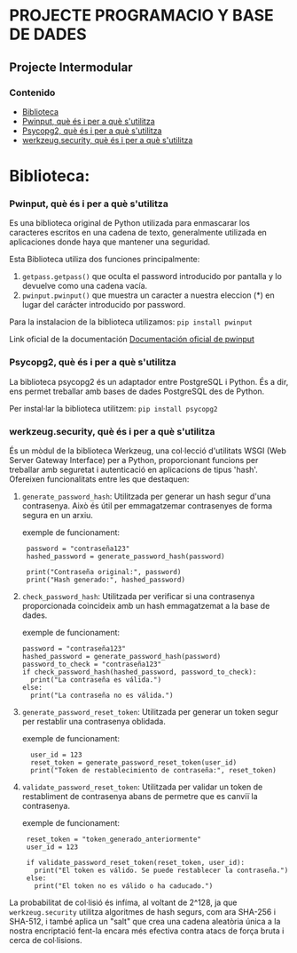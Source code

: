 
# PROJECTE PROGRAMACIO Y BASE DE DADES

## Projecte Intermodular

### Contenido

- [Biblioteca](#biblioteca)
- [Pwinput, què és i per a què s'utilitza](#pwinput-què-és-i-per-a-què-sutilitza)
- [Psycopg2, què és i per a què s'utilitza](#psycopg2-què-és-i-per-a-què-sutilitza)
- [werkzeug.security, què és i per a què s'utilitza](#werkzeugsecurity-què-és-i-per-a-què-sutilitza)

#  **Biblioteca:**

### **Pwinput, què és i per a què s'utilitza**

Es una biblioteca original de Python utilizada para enmascarar los caracteres escritos en una cadena de texto, generalmente utilizada en aplicaciones donde haya que mantener una seguridad.

Esta Biblioteca utiliza dos funciones principalmente:
1. `getpass.getpass()` que oculta el password introducido por pantalla y lo devuelve como una cadena vacía.
2. `pwinput.pwinput()` que muestra un caracter a nuestra eleccion (*) en lugar del carácter introducido por password.

Para la instalacion de la biblioteca utilizamos:
`pip install pwinput`

Link oficial de la documentación
[Documentación oficial de pwinput](https://pypi.org/project/pwinput/)


### **Psycopg2, què és i per a què s'utilitza**

La biblioteca psycopg2 és un adaptador entre PostgreSQL i Python. És a dir, ens permet treballar amb bases de dades PostgreSQL des de Python.

Per instal·lar la biblioteca utilitzem:
`pip install psycopg2`

### **werkzeug.security, què és i per a què s'utilitza**

És un mòdul de la biblioteca Werkzeug, una col·lecció d'utilitats WSGI (Web Server Gateway Interface) per a Python, proporcionant funcions per treballar amb seguretat i autenticació en aplicacions de tipus 'hash'.
Ofereixen funcionalitats entre les que destaquen:

1. `generate_password_hash`: Utilitzada per generar un hash segur d'una contrasenya. Això és útil per emmagatzemar contrasenyes de forma segura en un arxiu.
   
   exemple de funcionament:
   
        password = "contraseña123"
        hashed_password = generate_password_hash(password)
        
        print("Contraseña original:", password)
        print("Hash generado:", hashed_password)

2. `check_password_hash`: Utilitzada per verificar si una contrasenya proporcionada coincideix amb un hash emmagatzemat a la base de dades.
   
   exemple de funcionament:
   
       password = "contraseña123"
       hashed_password = generate_password_hash(password)
       password_to_check = "contraseña123"
       if check_password_hash(hashed_password, password_to_check):
         print("La contraseña es válida.")
       else:
         print("La contraseña no es válida.")
   
3. `generate_password_reset_token`: Utilitzada per generar un token segur per restablir una contrasenya oblidada.
   
   exemple de funcionament:
   
         user_id = 123
         reset_token = generate_password_reset_token(user_id)
         print("Token de restablecimiento de contraseña:", reset_token)
   
4. `validate_password_reset_token`: Utilitzada per validar un token de restabliment de contrasenya abans de permetre que es canviï la contrasenya.

   exemple de funcionament:
   
        reset_token = "token_generado_anteriormente"
        user_id = 123
        
        if validate_password_reset_token(reset_token, user_id):
          print("El token es válido. Se puede restablecer la contraseña.")
        else:
          print("El token no es válido o ha caducado.")

La probabilitat de col·lisió és infíma, al voltant de 2^128, ja que `werkzeug.security` utilitza algoritmes de hash segurs, com ara SHA-256 i SHA-512, i també aplica un "salt" que crea una cadena aleatòria única a la nostra encriptació fent-la encara més efectiva contra atacs de força bruta i cerca de col·lisions.

